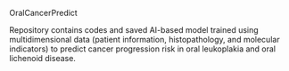 OralCancerPredict


Repository contains codes and saved AI-based model trained using multidimensional data (patient information, histopathology, and molecular indicators) to predict cancer progression risk in oral leukoplakia and oral lichenoid disease.

